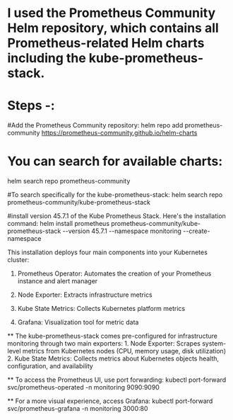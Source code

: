 # I used the Prometheus Community Helm repository, which contains all Prometheus-related Helm charts including the kube-prometheus-stack.

# Steps -:

#Add the Prometheus Community repository:
helm repo add prometheus-community https://prometheus-community.github.io/helm-charts

# You can search for available charts:
helm search repo prometheus-community

#To search specifically for the kube-prometheus-stack:
helm search repo prometheus-community/kube-prometheus-stack

#install version 45.7.1 of the Kube Prometheus Stack. Here's the installation command:
helm install prometheus prometheus-community/kube-prometheus-stack --version 45.7.1 --namespace monitoring --create-namespace

This installation deploys four main components into your Kubernetes cluster:

   1. Prometheus Operator: Automates the creation of your Prometheus instance and alert manager

   2. Node Exporter: Extracts infrastructure metrics

   3. Kube State Metrics: Collects Kubernetes platform metrics

   4. Grafana: Visualization tool for metric data

** The kube-prometheus-stack comes pre-configured for infrastructure monitoring through two main exporters:
     1. Node Exporter: Scrapes system-level metrics from Kubernetes nodes (CPU, memory usage, disk utilization)
     2. Kube State Metrics: Collects metrics about Kubernetes objects health, configuration, and availability

** To access the Prometheus UI, use port forwarding:
kubectl port-forward svc/prometheus-operated -n monitoring 9090:9090

** For a more visual experience, access Grafana:
kubectl port-forward svc/prometheus-grafana -n monitoring 3000:80

